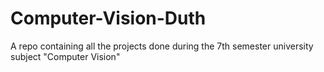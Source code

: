 # Computer-Vision-Duth
A repo containing all the projects done during the 7th semester university subject "Computer Vision"
